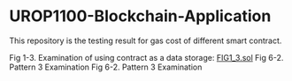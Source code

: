 # UROP1100-Blockchain-Application

This repository is the testing result for gas cost of different smart contract.

Fig 1-3. Examination of using contract as a data storage: <a href="https://github.com/cwuu/UROP1100-Blockchain-Application/blob/master/FIG1_3.sol">FIG1_3.sol</a>
Fig 6-2. Pattern 3 Examination
Fig 6-2. Pattern 3 Examination
